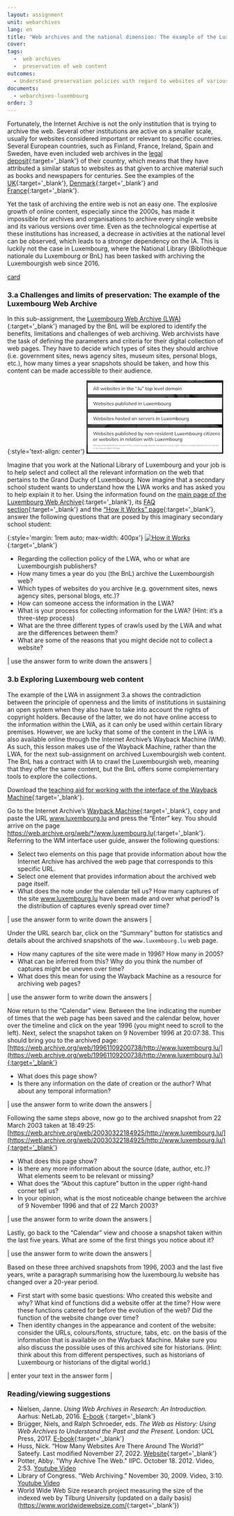 ```yaml
---
layout: assignment
unit: webarchives
lang: en
title: "Web archives and the national dimension: The example of the Luxembourg Web Archive and luxembourg.lu"
cover:
tags:
  -  web archives
  -  preservation of web content
outcomes:
  - Understand preservation policies with regard to websites of various institutions
documents:
  - webarchives-luxembourg
order: 3
---
```

Fortunately, the Internet Archive is not the only institution that is trying to archive the web. Several other institutions are active on a smaller scale, usually for websites considered important or relevant to specific countries. Several European countries, such as Finland, France, Ireland, Spain and Sweden, have even included web archives in the [legal deposit](https://en.wikipedia.org/wiki/Legal_deposit){:target='_blank'} of their country, which means that they have attributed a similar status to websites as that given to archive material such as books and newspapers for centuries. See the examples of the [UK](https://www.webarchive.org.uk){:target='_blank'}, [Denmark](http://netarkivet.dk/in-english/){:target='_blank'} and [France](https://www.bnf.fr/fr/archives-de-linternet){:target='_blank'}.

Yet the task of archiving the entire web is not an easy one. The explosive growth of online content, especially since the 2000s, has made it impossible for archives and organisations to archive every single website and its various versions over time. Even as the technological expertise at these institutions has increased, a decrease in activities at the national level can be observed, which leads to a stronger dependency on the IA. This is luckily not the case in Luxembourg, where the National Library (Bibliothèque nationale du Luxembourg or BnL) has been tasked with archiving the Luxembourgish web since 2016.

[card](webarchives-luxembourg)

<!-- more -->

<!-- briefing-student -->

### 3.a Challenges and limits of preservation: The example of the Luxembourg Web Archive
<!-- section-contents -->
In this sub-assignment, the [Luxembourg Web Archive (LWA)](https://www.webarchive.lu/){:target='_blank'} managed by the BnL will be explored to identify the benefits, limitations and challenges of web archiving.
Web archivists have the task of defining the parameters and criteria for their digital collection of web pages. They have to decide which types of sites they should archive (i.e. government sites, news agency sites, museum sites, personal blogs, etc.), how many times a year snapshots should be taken, and how this content can be made accessible to their audience.

{:style='text-align: center'}
![lux-web](/../../assets/images/lux-web.png "lux-web")

Imagine that you work at the National Library of Luxembourg and your job is to help select and collect all the relevant information on the web that pertains to the Grand Duchy of Luxembourg. Now imagine that a secondary school student wants to understand how the LWA works and has asked you to help explain it to her.
Using the information found on the [main page of the Luxembourg Web Archive](https://www.webarchive.lu/){:target='_blank'}, its [FAQ section](https://www.webarchive.lu/faq/){:target='_blank'} and the [“How it Works” page](https://www.webarchive.lu/how-it-works/){:target='_blank'}, answer the following questions that are posed by this imaginary secondary school student:

{:style='margin: 1rem auto; max-width: 400px'}
[![How it Works](https://image.thum.io/get/https://www.webarchive.lu/how-it-works/ "How it Works")](https://www.webarchive.lu/how-it-works/){:target='_blank'}

-	Regarding the collection policy of the LWA, who or what are Luxembourgish publishers?
-	How many times a year do you (the BnL) archive the Luxembourgish web?
-	Which types of websites do you archive (e.g. government sites, news agency sites, personal blogs, etc.)?
-	How can someone access the information in the LWA?
-	What is your process for collecting information for the LWA? (Hint: it’s a three-step process)
-	What are the three different types of crawls used by the LWA and what are the differences between them?
-	What are some of the reasons that you might decide not to collect a website?

| use the answer form to write down the answers |

<!-- section -->


### 3.b Exploring Luxembourg web content
<!-- section-contents -->

The example of the LWA in assignment 3.a shows the contradiction between the principle of openness and the limits of institutions in sustaining an open system when they also have to take into account the rights of copyright holders. Because of the latter, we do not have online access to the information within the LWA, as it can only be used within certain library premises. However, we are lucky that some of the content in the LWA is also available online through the Internet Archive’s Wayback Machine (WM). As such, this lesson makes use of the Wayback Machine, rather than the LWA, for the next sub-assignment on archived Luxembourgish web content. The BnL has a contract with IA to crawl the Luxembourgish web, meaning that they offer the same content, but the BnL offers some complementary tools to explore the collections.

Download the [teaching aid for working with the interface of the Wayback Machine](/assets/pdf/wayback-machine-interface.pdf){:target='_blank'}.



Go to the Internet Archive’s [Wayback Machine](https://web.archive.org/){:target='_blank'}, copy and paste the URL www.luxembourg.lu and press the “Enter” key. You should arrive on the page <https://web.archive.org/web/*/www.luxembourg.lu>{:target='_blank'}.
Referring to the WM interface user guide, answer the following questions:

-	Select two elements on this page that provide information about how the Internet Archive has archived the web page that corresponds to this specific URL.
-	Select one element that provides information about the archived web page itself.
-	What does the note under the calendar tell us? How many captures of the site www.luxembourg.lu have been made and over what period? Is the distribution of captures evenly spread over time?

| use the answer form to write down the answers |

Under the URL search bar, click on the “Summary” button for statistics and details about the archived snapshots of the `www.luxembourg.lu` web page.
-	How many captures of the site were made in 1996? How many in 2005?
-	What can be inferred from this? Why do you think the number of captures might be uneven over time?
-	What does this mean for using the Wayback Machine as a resource for archiving web pages?

| use the answer form to write down the answers |

Now return to the “Calendar” view. Between the line indicating the number of times that the web page has been saved and the calendar below, hover over the timeline and click on the year 1996 (you might need to scroll to the left). Next, select the snapshot taken on 9 November 1996 at 20:07:38. This should bring you to the archived page: [https://web.archive.org/web/19961109200738/http://www.luxembourg.lu/](https://web.archive.org/web/19961109200738/http://www.luxembourg.lu/){:target='_blank'}
-	What does this page show?
-	Is there any information on the date of creation or the author? What about any temporal information?

| use the answer form to write down the answers |

Following the same steps above, now go to the archived snapshot from 22 March 2003 taken at 18:49:25: [https://web.archive.org/web/20030322184925/http://www.luxembourg.lu/](https://web.archive.org/web/20030322184925/http://www.luxembourg.lu/){:target='_blank'}
-	What does this page show?
-	Is there any more information about the source (date, author, etc.)? What elements seem to be relevant or missing?
-	What does the “About this capture” button in the upper right-hand corner tell us?
-	In your opinion, what is the most noticeable change between the archive of 9 November 1996 and that of 22 March 2003?

| use the answer form to write down the answers |

Lastly, go back to the “Calendar” view and choose a snapshot taken within the last five years. What are some of the first things you notice about it?

| use the answer form to write down the answers |

Based on these three archived snapshots from 1996, 2003 and the last five years, write a paragraph summarising how the luxembourg.lu website has changed over a 20-year period.
-	First start with some basic questions: Who created this website and why? What kind of functions did a website offer at the time? How were these functions catered for before the evolution of the web? Did the function of the website change over time?
-	Then identity changes in the appearance and content of the website: consider the URLs, colours/fonts, structure, tabs, etc. on the basis of the information that is available on the Wayback Machine. Make sure you also discuss the possible uses of this archived site for historians. (Hint: think about this from different perspectives, such as historians of Luxembourg or historians of the digital world.)

| enter your text in the answer form |

<!-- section -->

### Reading/viewing suggestions
<!-- section-contents -->

-	Nielsen, Janne. *Using Web Archives in Research: An Introduction*. Aarhus: NetLab, 2016. [E-book](http://www.netlab.dk/wp-content/uploads/2016/10/Nielsen_Using_Web_Archives_in_Research.pdf)
{:target='_blank'}
-	Brügger, Niels, and Ralph Schroeder, eds. *The Web as History: Using Web Archives to Understand the Past and the Present.* London: UCL Press, 2017. [E-book](https://discovery.ucl.ac.uk/id/eprint/1542998/1/The-Web-as-History.pdf){:target='_blank'}
-	Huss, Nick. “How Many Websites Are There Around The World?” Sateefy. Last modified November 27, 2022. [Website](https://siteefy.com/how-many-websites-are-there/){:target='_blank'}
-	Potter, Abby. "Why Archive The Web." IIPC. October 18. 2012. Video, 2:53. [Youtube Video](https://www.youtube.com/watch?v=pU32rjTaMFE{:target='_blank'})
-	Library of Congress. “Web Archiving.” November 30, 2009. Video, 3:10. [Youtube Video](https://www.youtube.com/watch?v=T0943YkhLWU>{:target='_blank'})
-	World Wide Web Size research project measuring the size of the indexed web by Tilburg University (updated on a daily basis) (<https://www.worldwidewebsize.com/>{:target='_blank'})


<!-- briefing-teacher -->
